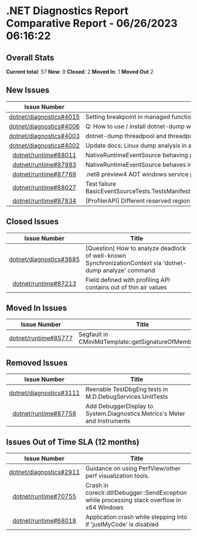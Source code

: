# .NET Diagnostics Report Comparative Report - 06/26/2023 06:16:22

## Overall Stats

**Current total**: 57
**New**: 9
**Closed**: 2
**Moved In**: 1
**Moved Out** 2

## New Issues

| **Issue Number** | **Title** |
| :--------------: | --------- |
| [dotnet/diagnostics#4015](https://github.com/dotnet/diagnostics/issues/4015) | Setting breakpoint in managed function using lldb |
| [dotnet/diagnostics#4006](https://github.com/dotnet/diagnostics/issues/4006) | Q: How to use / install dotnet-dump where the dotnet runtime is not installed globally |
| [dotnet/diagnostics#4003](https://github.com/dotnet/diagnostics/issues/4003) | dotnet-dump threadpool and threadpoolqueue clarification |
| [dotnet/diagnostics#4002](https://github.com/dotnet/diagnostics/issues/4002) | Update docs: Linux dump analysis in a Windows environment |
| [dotnet/runtime#88011](https://github.com/dotnet/runtime/issues/88011) | NativeRuntimeEventSource behaving poorly in conjunction with other providers |
| [dotnet/runtime#87983](https://github.com/dotnet/runtime/issues/87983) | NativeRuntimeEventSource behaves inconsistently for LogAlways |
| [dotnet/runtime#87769](https://github.com/dotnet/runtime/issues/87769) | .net8 preview4 AOT windows service process, log component always writes to ETW |
| [dotnet/runtime#88027](https://github.com/dotnet/runtime/issues/88027) | Test failure BasicEventSourceTests.TestsManifestGeneration.Test_EventSource_EtwManifestGenerationRollover |
| [dotnet/runtime#87834](https://github.com/dotnet/runtime/issues/87834) | [ProfilerAPI] Different reserved region sizes reported for frozen segment |

## Closed Issues

| **Issue Number** | **Title** |
| :--------------: | --------- |
| [dotnet/diagnostics#3885](https://github.com/dotnet/diagnostics/issues/3885) | [Question] How to analyze deadlock of well-known SynchronizationContext via 'dotnet-dump analyze' command |
| [dotnet/runtime#87213](https://github.com/dotnet/runtime/issues/87213) | Field defined with profiling API contains out of thin air values |

## Moved In Issues

| **Issue Number** | **Title** |
| :--------------: | --------- |
| [dotnet/runtime#85777](https://github.com/dotnet/runtime/issues/85777) | Segfault in CMiniMdTemplate<CMiniMdRW>::getSignatureOfMemberRef |

## Removed Issues

| **Issue Number** | **Title** |
| :--------------: | --------- |
| [dotnet/diagnostics#3111](https://github.com/dotnet/diagnostics/issues/3111) | Reenable TestDbgEng tests in M.D.DebugServices.UnitTests |
| [dotnet/runtime#87758](https://github.com/dotnet/runtime/issues/87758) | Add DebuggerDisplay to System.Diagnostics.Metrics's Meter and Instruments |

## Issues Out of Time SLA (12 months)

| **Issue Number** | **Title** |
| :--------------: | --------- |
| [dotnet/diagnostics#2911](https://github.com/dotnet/diagnostics/issues/2911) | Guidance on using PerfView/other perf visualization tools. |
| [dotnet/runtime#70755](https://github.com/dotnet/runtime/issues/70755) | Crash in coreclr.dll!Debugger::SendException while processing stack overflow in x64 Windows |
| [dotnet/runtime#68018](https://github.com/dotnet/runtime/issues/68018) | Application crash while stepping into if 'justMyCode' is disabled |

